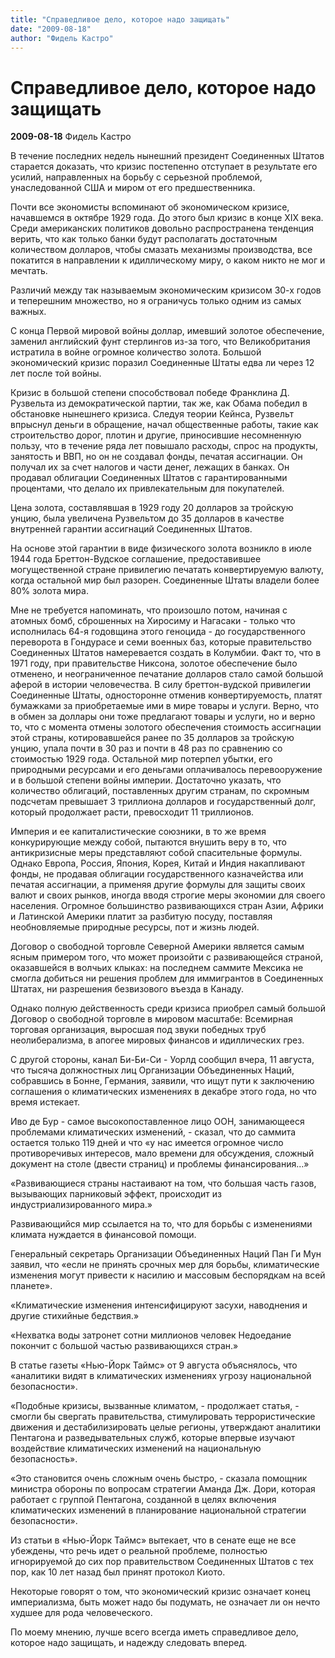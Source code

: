 ```yaml
---
title: "Cправедливое дело, которое надо защищать"
date: "2009-08-18"
author: "Фидель Кастро"
---
```


# Cправедливое дело, которое надо защищать

**2009-08-18** Фидель Кастро

В течение последних недель нынешний президент Соединенных Штатов старается доказать, что кризис постепенно отступает в результате его усилий, направленных на борьбу с серьезной проблемой, унаследованной США и миром от его предшественника.

Почти все экономисты вспоминают об экономическом кризисе, начавшемся в октябре 1929 года. До этого был кризис в конце XIX века. Среди американских политиков довольно распространена тенденция верить, что как только банки будут располагать достаточным количеством долларов, чтобы смазать механизмы производства, все покатится в направлении к идиллическому миру, о каком никто не мог и мечтать.

Различий между так называемым экономическим кризисом 30-х годов и теперешним множество, но я ограничусь только одним из самых важных.

С конца Первой мировой войны доллар, имевший золотое обеспечение, заменил английский фунт стерлингов из-за того, что Великобритания истратила в войне огромное количество золота. Большой экономический кризис поразил Соединенные Штаты едва ли через 12 лет после той войны.

Кризис в большой степени способствовал победе Франклина Д. Рузвельта из демократической партии, так же, как Обама победил в обстановке нынешнего кризиса. Следуя теории Кейнса, Рузвельт впрыснул деньги в обращение, начал общественные работы, такие как строительство дорог, плотин и другие, приносившие несомненную пользу, что в течение ряда лет повышало расходы, спрос на продукты, занятость и ВВП, но он не создавал фонды, печатая ассигнации. Он получал их за счет налогов и части денег, лежащих в банках. Он продавал облигации Соединенных Штатов с гарантированными процентами, что делало их привлекательным для покупателей.

Цена золота, составлявшая в 1929 году 20 долларов за тройскую унцию, была увеличена Рузвельтом до 35 долларов в качестве внутренней гарантии ассигнаций Соединенных Штатов.

На основе этой гарантии в виде физического золота возникло в июле 1944 года Бреттон-Вудское соглашение, предоставившее могущественной стране привилегию печатать конвертируемую валюту, когда остальной мир был разорен. Соединенные Штаты владели более 80% золота мира.

Мне не требуется напоминать, что произошло потом, начиная с атомных бомб, сброшенных на Хиросиму и Нагасаки - только что исполнилась 64-я годовщина этого геноцида - до государственного переворота в Гондурасе и семи военных баз, которые правительство Соединенных Штатов намеревается создать в Колумбии. Факт то, что в 1971 году, при правительстве Никсона, золотое обеспечение было отменено, и неограниченное печатание долларов стало самой большой аферой в истории человечества. В силу бреттон-вудской привилегии Соединенные Штаты, односторонне отменив конвертируемость, платят бумажками за приобретаемые ими в мире товары и услуги. Верно, что в обмен за доллары они тоже предлагают товары и услуги, но и верно то, что с момента отмены золотого обеспечения стоимость ассигнации этой страны, котировавшейся ранее по 35 долларов за тройскую унцию, упала почти в 30 раз и почти в 48 раз по сравнению со стоимостью 1929 года. Остальной мир потерпел убытки, его природными ресурсами и его деньгами оплачивалось перевооружение и в большой степени войны империи. Достаточно указать, что количество облигаций, поставленных другим странам, по скромным подсчетам превышает 3 триллиона долларов и государственный долг, который продолжает расти, превосходит 11 триллионов.

Империя и ее капиталистические союзники, в то же время конкурирующие между собой, пытаются внушить веру в то, что антикризисные меры представляют собой спасительные формулы. Однако Европа, Россия, Япония, Корея, Китай и Индия накапливают фонды, не продавая облигации государственного казначейства или печатая ассигнации, а применяя другие формулы для защиты своих валют и своих рынков, иногда вводя строгие меры экономии для своего населения. Огромное большинство развивающихся стран Азии, Африки и Латинской Америки платит за разбитую посуду, поставляя необновляемые природные ресурсы, пот и жизнь людей.

Договор о свободной торговле Северной Америки является самым ясным примером того, что может произойти с развивающейся страной, оказавшейся в волчьих клыках: на последнем саммите Мексика не смогла добиться ни решения проблем для иммигрантов в Соединенных Штатах, ни разрешения безвизового въезда в Канаду.

Однако полную действенность среди кризиса приобрел самый большой Договор о свободной торговле в мировом масштабе: Всемирная торговая организация, выросшая под звуки победных труб неолиберализма, в апогее мировых финансов и идиллических грез.

С другой стороны, канал Би-Би-Си - Уорлд сообщил вчера, 11 августа, что тысяча должностных лиц Организации Объединенных Наций, собравшись в Бонне, Германия, заявили, что ищут пути к заключению соглашения о климатических изменениях в декабре этого года, но что время истекает.

Иво де Бур - самое высокопоставленное лицо ООН, занимающееся проблемами климатических изменений, - сказал, что до саммита остается только 119 дней и что «у нас имеется огромное число противоречивых интересов, мало времени для обсуждения, сложный документ на столе (двести страниц) и проблемы финансирования...»

«Развивающиеся страны настаивают на том, что большая часть газов, вызывающих парниковый эффект, происходит из индустриализированного мира.»

Развивающийся мир ссылается на то, что для борьбы с изменениями климата нуждается в финансовой помощи.

Генеральный секретарь Организации Объединенных Наций Пан Ги Мун заявил, что «если не принять срочных мер для борьбы, климатические изменения могут привести к насилию и массовым беспорядкам на всей планете».

«Климатические изменения интенсифицируют засухи, наводнения и другие стихийные бедствия.»

«Нехватка воды затронет сотни миллионов человек Недоедание покончит с большой частью развивающихся стран.»

В статье газеты «Нью-Йорк Таймс» от 9 августа объяснялось, что «аналитики видят в климатических изменениях угрозу национальной безопасности».

«Подобные кризисы, вызванные климатом, - продолжает статья, - смогли бы свергать правительства, стимулировать террористические движения и дестабилизировать целые регионы, утверждают аналитики Пентагона и разведывательных служб, которые впервые изучают воздействие климатических изменений на национальную безопасность».

«Это становится очень сложным очень быстро, - сказала помощник министра обороны по вопросам стратегии Аманда Дж. Дори, которая работает с группой Пентагона, созданной в целях включения климатических изменений в планирование национальной стратегии безопасности».

Из статьи в «Нью-Йорк Таймс» вытекает, что в сенате еще не все убеждены, что речь идет о реальной проблеме, полностью игнорируемой до сих пор правительством Соединенных Штатов с тех пор, как 10 лет назад был принят протокол Киото.

Некоторые говорят о том, что экономический кризис означает конец империализма, быть может надо бы подумать, не означает ли он нечто худшее для рода человеческого.

По моему мнению, лучше всего всегда иметь справедливое дело, которое надо защищать, и надежду следовать вперед.